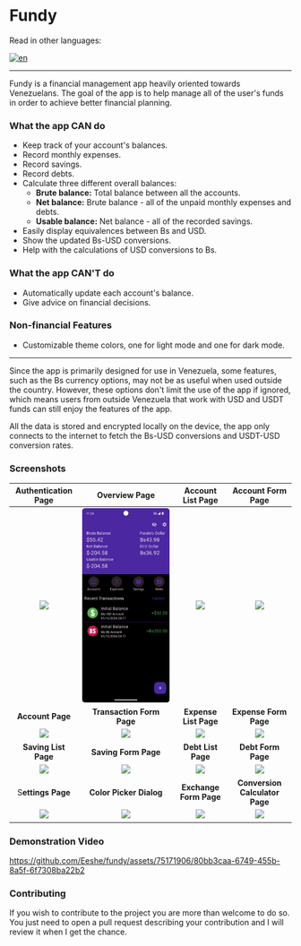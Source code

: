 # Fundy

Read in other languages:

[![en](https://img.shields.io/badge/lang-es-blue.svg)](https://github.com/Eeshe/fundy/blob/main/README.es-419.md)

----

Fundy is a financial management app heavily oriented towards Venezuelans. The goal of the app is to
help manage all of the user's funds in order to achieve better financial planning.

### What the app CAN do

- Keep track of your account's balances.
- Record monthly expenses.
- Record savings.
- Record debts.
- Calculate three different overall balances:
  - **Brute balance:** Total balance between all the accounts.
  - **Net balance:** Brute balance - all of the unpaid monthly expenses and debts.
  - **Usable balance:** Net balance - all of the recorded savings.
- Easily display equivalences between Bs and USD.
- Show the updated Bs-USD conversions.
- Help with the calculations of USD conversions to Bs.

### What the app CAN'T do

- Automatically update each account's balance.
- Give advice on financial decisions.

### Non-financial Features

- Customizable theme colors, one for light mode and one for dark mode.

----

Since the app is primarily designed for use in Venezuela, some features, such as the Bs currency 
options, may not be as useful when used outside the country. However, these options don't limit 
the use of the app if ignored, which means users from outside Venezuela that work with USD and 
USDT funds can still enjoy the features of the app.

All the data is stored and encrypted locally on the device, the app only connects to the internet to
fetch the Bs-USD conversions and USDT-USD conversion rates.

### Screenshots

|                                    Authentication Page                                     |                                        Overview Page                                         |                                     Account List Page                                     |                                         Account Form Page                                         |
|:------------------------------------------------------------------------------------------:|:--------------------------------------------------------------------------------------------:|:-----------------------------------------------------------------------------------------:|:-------------------------------------------------------------------------------------------------:|
| ![](https://github.com/Eeshe/fundy/blob/main/screenshots/authentication_page.png?raw=true) |     ![](https://github.com/Eeshe/fundy/blob/main/screenshots/overview_page.png?raw=true)     | ![](https://github.com/Eeshe/fundy/blob/main/screenshots/account_list_page.png?raw=true)  |     ![](https://github.com/Eeshe/fundy/blob/main/screenshots/account_form_page.png?raw=true)      |
|                                      **Account Page**                                      |                                  **Transaction Form Page**                                   |                                   **Expense List Page**                                   |                                       **Expense Form Page**                                       |
|    ![](https://github.com/Eeshe/fundy/blob/main/screenshots/account_page.png?raw=true)     | ![](https://github.com/Eeshe/fundy/blob/main/screenshots/transaction_form_page.png?raw=true) | ![](https://github.com/Eeshe/fundy/blob/main/screenshots/account_list_page.png?raw=true)  |     ![](https://github.com/Eeshe/fundy/blob/main/screenshots/expense_form_page.png?raw=true)      |
|                                    **Saving List Page**                                    |                                     **Saving Form Page**                                     |                                    **Debt List Page**                                     |                                        **Debt Form Page**                                         |
|  ![](https://github.com/Eeshe/fundy/blob/main/screenshots/saving_list_page.png?raw=true)   |   ![](https://github.com/Eeshe/fundy/blob/main/screenshots/saving_form_page.png?raw=true)    |   ![](https://github.com/Eeshe/fundy/blob/main/screenshots/debt_list_page.png?raw=true)   |       ![](https://github.com/Eeshe/fundy/blob/main/screenshots/debt_form_page.png?raw=true)       |
|                                     S**ettings Page**                                      |                                   **Color Picker Dialog**                                    |                                  **Exchange Form Page**                                   |                                  **Conversion Calculator Page**                                   |
|    ![](https://github.com/Eeshe/fundy/blob/main/screenshots/settings_page.png?raw=true)    |  ![](https://github.com/Eeshe/fundy/blob/main/screenshots/color_picker_dialog.png?raw=true)  | ![](https://github.com/Eeshe/fundy/blob/main/screenshots/exchange_form_page.png?raw=true) | ![](https://github.com/Eeshe/fundy/blob/main/screenshots/conversion_calculator_page.png?raw=true) |

### Demonstration Video



https://github.com/Eeshe/fundy/assets/75171906/80bb3caa-6749-455b-8a5f-6f7308ba22b2



### Contributing

If you wish to contribute to the project you are more than welcome to do so. You just need to open a
pull request describing your contribution and I will review it when I get the chance.

